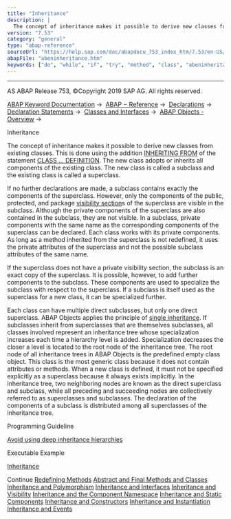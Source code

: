 ```yaml
---
title: "Inheritance"
description: |
  The concept of inheritance makes it possible to derive new classes from existing classes. This is done using the addition INHERITING FROM(https://help.sap.com/doc/abapdocu_753_index_htm/7.53/en-US/abapclass_options.htm) of the statement CLASS ... DEFINITION(https://help.sap.com/doc/abapdocu_753_
version: "7.53"
category: "general"
type: "abap-reference"
sourceUrl: "https://help.sap.com/doc/abapdocu_753_index_htm/7.53/en-US/abeninheritance.htm"
abapFile: "abeninheritance.htm"
keywords: ["do", "while", "if", "try", "method", "class", "abeninheritance"]
---
```


* * *

AS ABAP Release 753, ©Copyright 2019 SAP AG. All rights reserved.

[ABAP Keyword Documentation](https://help.sap.com/doc/abapdocu_753_index_htm/7.53/en-US/abenabap.htm) →  [ABAP − Reference](https://help.sap.com/doc/abapdocu_753_index_htm/7.53/en-US/abenabap_reference.htm) →  [Declarations](https://help.sap.com/doc/abapdocu_753_index_htm/7.53/en-US/abendeclarations.htm) →  [Declaration Statements](https://help.sap.com/doc/abapdocu_753_index_htm/7.53/en-US/abenabap_declarations.htm) →  [Classes and Interfaces](https://help.sap.com/doc/abapdocu_753_index_htm/7.53/en-US/abenclasses_and_interfaces.htm) →  [ABAP Objects - Overview](https://help.sap.com/doc/abapdocu_753_index_htm/7.53/en-US/abenabap_objects_oview.htm) → 

Inheritance

The concept of inheritance makes it possible to derive new classes from existing classes. This is done using the addition [INHERITING FROM](https://help.sap.com/doc/abapdocu_753_index_htm/7.53/en-US/abapclass_options.htm) of the statement [CLASS ... DEFINITION](https://help.sap.com/doc/abapdocu_753_index_htm/7.53/en-US/abapclass_definition.htm). The new class adopts or inherits all components of the existing class. The new class is called a subclass and the existing class is called a superclass.

If no further declarations are made, a subclass contains exactly the components of the superclass. However, only the components of the public, protected, and package [visibility section](https://help.sap.com/doc/abapdocu_753_index_htm/7.53/en-US/abenvisibility_section_glosry.htm "Glossary Entry")s of the superclass are visible in the subclass. Although the private components of the superclass are also contained in the subclass, they are not visible. In a subclass, private components with the same name as the corresponding components of the superclass can be declared. Each class works with its private components. As long as a method inherited from the superclass is not redefined, it uses the private attributes of the superclass and not the possible subclass attributes of the same name.

If the superclass does not have a private visibility section, the subclass is an exact copy of the superclass. It is possible, however, to add further components to the subclass. These components are used to specialize the subclass with respect to the superclass. If a subclass is itself used as the superclass for a new class, it can be specialized further.

Each class can have multiple direct subclasses, but only one direct superclass. ABAP Objects applies the principle of [single inheritance](https://help.sap.com/doc/abapdocu_753_index_htm/7.53/en-US/abensingle_inheritance_glosry.htm "Glossary Entry"). If subclasses inherit from superclasses that are themselves subclasses, all classes involved represent an inheritance tree whose specialization increases each time a hierarchy level is added. Specialization decreases the closer a level is located to the root node of the inheritance tree. The root node of all inheritance trees in ABAP Objects is the predefined empty class object. This class is the most generic class because it does not contain attributes or methods. When a new class is defined, it must not be specified explicitly as a superclass because it always exists implicitly. In the inheritance tree, two neighboring nodes are known as the direct superclass and subclass, while all preceding and succeeding nodes are collectively referred to as superclasses and subclasses. The declaration of the components of a subclass is distributed among all superclasses of the inheritance tree.

Programming Guideline

[Avoid using deep inheritance hierarchies](https://help.sap.com/doc/abapdocu_753_index_htm/7.53/en-US/abeninheritance_guidl.htm "Guideline")

Executable Example

[Inheritance](https://help.sap.com/doc/abapdocu_753_index_htm/7.53/en-US/abeninheritance_abexa.htm)

Continue
[Redefining Methods](https://help.sap.com/doc/abapdocu_753_index_htm/7.53/en-US/abeninheritance_redefinition.htm)
[Abstract and Final Methods and Classes](https://help.sap.com/doc/abapdocu_753_index_htm/7.53/en-US/abeninheritance_abstract_final.htm)
[Inheritance and Polymorphism](https://help.sap.com/doc/abapdocu_753_index_htm/7.53/en-US/abeninheritance_references.htm)
[Inheritance and Interfaces](https://help.sap.com/doc/abapdocu_753_index_htm/7.53/en-US/abeninheritance_interfaces.htm)
[Inheritance and Visibility](https://help.sap.com/doc/abapdocu_753_index_htm/7.53/en-US/abeninheritance_visibility.htm)
[Inheritance and the Component Namespace](https://help.sap.com/doc/abapdocu_753_index_htm/7.53/en-US/abeninheritance_name_space.htm)
[Inheritance and Static Components](https://help.sap.com/doc/abapdocu_753_index_htm/7.53/en-US/abeninheritance_statical.htm)
[Inheritance and Constructors](https://help.sap.com/doc/abapdocu_753_index_htm/7.53/en-US/abeninheritance_constructors.htm)
[Inheritance and Instantiation](https://help.sap.com/doc/abapdocu_753_index_htm/7.53/en-US/abeninheritance_instantiation.htm)
[Inheritance and Events](https://help.sap.com/doc/abapdocu_753_index_htm/7.53/en-US/abeninheritance_events.htm)